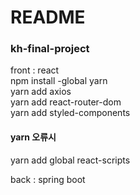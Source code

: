 # README

### kh-final-project<br>
front : react <br>
npm install -global yarn<br>
yarn add axios<br>
yarn add react-router-dom<br>
yarn add styled-components<br>

#### yarn 오류시<br>
yarn add global react-scripts<br>
<p>
  
back : spring boot

